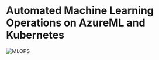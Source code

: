 # Automated Machine Learning Operations on AzureML and Kubernetes
![MLOPS](https://github.com/user-attachments/assets/cdc4369c-74a9-4446-86db-e2c7bf7f1360)
